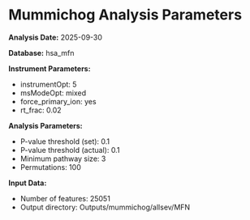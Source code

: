 # Mummichog Analysis Parameters

**Analysis Date:** 2025-09-30

**Database:** hsa_mfn

**Instrument Parameters:**
- instrumentOpt: 5
- msModeOpt: mixed
- force_primary_ion: yes
- rt_frac: 0.02

**Analysis Parameters:**
- P-value threshold (set): 0.1
- P-value threshold (actual): 0.1
- Minimum pathway size: 3
- Permutations: 100

**Input Data:**
- Number of features: 25051
- Output directory: Outputs/mummichog/allsev/MFN

